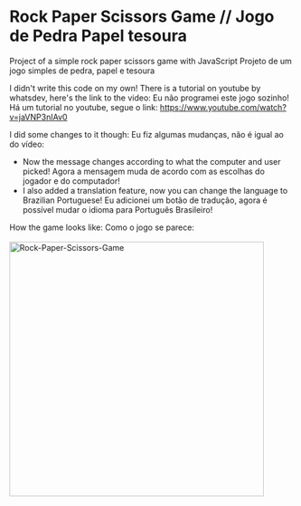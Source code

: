 # Rock Paper Scissors Game // Jogo de Pedra Papel tesoura
 Project of a simple rock paper scissors game with JavaScript
 Projeto de um jogo simples de pedra, papel e tesoura
 
 I didn't write this code on my own! There is a tutorial on youtube by whatsdev, here's the link to the video:
 Eu não programei este jogo sozinho! Há um tutorial no youtube, segue o link:
 https://www.youtube.com/watch?v=jaVNP3nIAv0
 
 I did some changes to it though:
 Eu fiz algumas mudanças, não é igual ao do vídeo:
 
* Now the message changes according to what the computer and user picked! Agora a mensagem muda de acordo com as escolhas do jogador e do computador!
* I also added a translation feature, now you can change the language to Brazilian Portuguese! Eu adicionei um botão de tradução, agora é possível mudar o idioma para Português Brasileiro!

How the game looks like: 
Como o jogo se parece:
<br>
<br>
<img height="450em" src="https://i.ibb.co/Vtw7Gmx/Rock-Paper-Scissors-Game.png" alt="Rock-Paper-Scissors-Game" border="0" />
